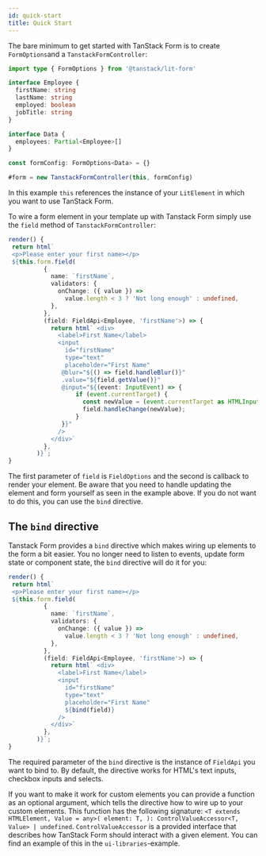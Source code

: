 ```yaml
---
id: quick-start
title: Quick Start
---
```



The bare minimum to get started with TanStack Form is to create `FormOptions`and a `TanstackFormController`:

```ts
import type { FormOptions } from '@tanstack/lit-form'

interface Employee {
  firstName: string
  lastName: string
  employed: boolean
  jobTitle: string
}

interface Data {
  employees: Partial<Employee>[]
}

const formConfig: FormOptions<Data> = {}

#form = new TanstackFormController(this, formConfig)
```

In this example `this` references the instance of your `LitElement` in which you want to use TanStack Form.

To wire a form element in your template up with Tanstack Form simply use the `field` method of `TanstackFormController`:
```ts
render() {
 return html`
 <p>Please enter your first name></p>
 ${this.form.field(
          {
            name: `firstName`,
            validators: {
              onChange: ({ value }) =>
                value.length < 3 ? 'Not long enough' : undefined,
            },
          },
          (field: FieldApi<Employee, 'firstName'>) => {
            return html` <div>
              <label>First Name</label>
              <input
                id="firstName"
                type="text"
                placeholder="First Name"
               @blur="${() => field.handleBlur()}"
               .value="${field.getValue()}"
               @input="${(event: InputEvent) => {
                   if (event.currentTarget) {
                     const newValue = (event.currentTarget as HTMLInputElement).value;
                     field.handleChange(newValue);
                   }
               }}"
              />
            </div>`
          },
        )}`;
}
```
The first parameter of `field` is `FieldOptions` and the second is callback to render your element. Be aware that you need
to handle updating the element and form yourself as seen in the example above. If you do not want to do this, you can use
the `bind` directive.

## The `bind` directive
Tanstack Form provides a `bind` directive which makes wiring up elements to the form a bit easier. You no longer need to
listen to events, update form state or component state, the `bind` directive will do it for you:
```ts
render() {
 return html`
 <p>Please enter your first name></p>
 ${this.form.field(
          {
            name: `firstName`,
            validators: {
              onChange: ({ value }) =>
                value.length < 3 ? 'Not long enough' : undefined,
            },
          },
          (field: FieldApi<Employee, 'firstName'>) => {
            return html` <div>
              <label>First Name</label>
              <input
                id="firstName"
                type="text"
                placeholder="First Name"
                ${bind(field)}
              />
            </div>`
          },
        )}`;
}
```
The required parameter of the `bind` directive is the instance of `FieldApi` you want to bind to.
By default, the directive works for HTML's text inputs, checkbox inputs and selects.

If you want to make it work for custom
elements you can provide a function as an optional argument, which tells the directive how to wire up to your custom elements.
This function has the following signature: `<T extends HTMLElement, Value = any>(
element: T,
): ControlValueAccessor<T, Value> | undefined`. `ControlValueAccessor` is a provided interface that describes how TanStack Form
should interact with a given element. You can find an example of this in the `ui-libraries`-example.
